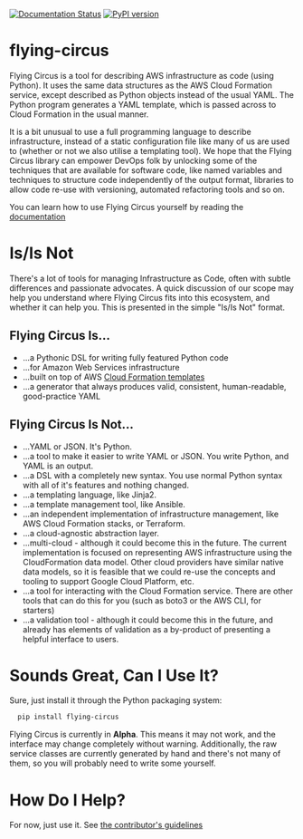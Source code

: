 [![Documentation Status](https://readthedocs.org/projects/flying-circus/badge/?version=latest)](http://flying-circus.readthedocs.io/en/latest/?badge=latest)
[![PyPI version](https://badge.fury.io/py/flying-circus.svg)](https://badge.fury.io/py/flying-circus)

# flying-circus

Flying Circus is a tool for describing AWS infrastructure as code (using
Python). It uses the same data structures as the AWS Cloud Formation service,
except described as Python objects instead of the usual YAML. The Python
program generates a YAML template, which is passed across to Cloud Formation
in the usual manner.

It is a bit unusual to use a full programming language to describe
infrastructure, instead of a static configuration file like many of us are
used to (whether or not we also utilise a templating tool).
We hope that the Flying Circus library can empower DevOps folk by unlocking
some of the techniques that are available for software code, like named
variables and techniques to structure code independently of the output format,
libraries to allow code re-use with versioning, automated refactoring tools
and so on.

You can learn how to use Flying Circus yourself by reading the
[documentation](http://flying-circus.readthedocs.io/)

# Is/Is Not

There's a lot of tools for managing Infrastructure as Code, often with subtle
differences and passionate advocates. A quick discussion of our scope may
help you understand where Flying Circus fits into this ecosystem, and whether it can
help you. This is presented in the simple "Is/Is Not" format.

## Flying Circus Is...

* ...a Pythonic DSL for writing fully featured Python code
* ...for Amazon Web Services infrastructure
* ...built on top of AWS [Cloud Formation templates](http://docs.aws.amazon.com/AWSCloudFormation/latest/UserGuide/template-guide.html)
* ...a generator that always produces valid, consistent, human-readable, good-practice YAML

## Flying Circus Is Not...

* ...YAML or JSON. It's Python.
* ...a tool to make it easier to write YAML or JSON. You write Python, and YAML is an output.
* ...a DSL with a completely new syntax. You use normal Python syntax with all
  of it's features and nothing changed.
* ...a templating language, like Jinja2.
* ...a template management tool, like Ansible.
* ...an independent implementation of infrastructure management, like AWS
  Cloud Formation stacks, or Terraform.
* ...a cloud-agnostic abstraction layer.
* ...multi-cloud - although it could become this in the future.
  The current implementation is focused on representing AWS infrastructure
  using the CloudFormation data model. Other cloud providers have similar
  native data models, so it is feasible that we could re-use the concepts and
  tooling to support Google Cloud Platform, etc.
* ...a tool for interacting with the Cloud Formation service. There
  are other tools that can do this for you (such as boto3 or the AWS CLI,
  for starters)
* ...a validation tool - although it could become this in the future, and
  already has elements of validation as a by-product of presenting a helpful
  interface to users.

# Sounds Great, Can I Use It?
Sure, just install it through the Python packaging system:

```bash
  pip install flying-circus
```

Flying Circus is currently in **Alpha**. This means it may not work, and the
interface may change completely without warning. Additionally, the raw
service classes are currently generated by hand and there's not many of
them, so you will probably need to write some yourself.

# How Do I Help?
For now, just use it. See [the contributor's guidelines](./CONTRIBUTING.md)
